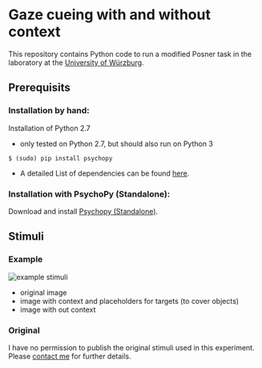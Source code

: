 #   Gaze cueing with and without context

This repository contains Python code to run a modified Posner task in the 
laboratory at the [University of Würzburg](http://www.i1.psychologie.uni-wuerzburg.de/en/ekp/home).

## Prerequisits

### Installation by hand:

Installation of Python 2.7
+   only tested on Python 2.7, but should also run on Python 3
  
```$ (sudo) pip install psychopy``` 

+   A detailed List of dependencies can be found 
[here](http://psychopy.org/installation.html#manual-install).

### Installation with PsychoPy (Standalone):

Download and install [Psychopy (Standalone)](http://psychopy.org/installation.html).

## Stimuli

### Example

![example stimuli](experiment/stimuli/example/example-stimuli.png)
+   original image
+   image with context and placeholders for targets (to cover objects)
+   image with out context

### Original

I have no permission to publish the original stimuli used in this experiment.
Please [contact me](mailto:jonas.grossekathoefer@uni-wuerzburg.de) for further details.
